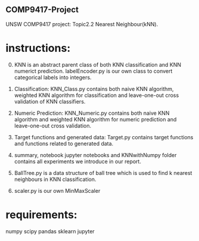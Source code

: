 ## COMP9417-Project
UNSW COMP9417 project: Topic2.2 Nearest Neighbour(kNN).

# instructions:

0. KNN is an abstract parent class of both KNN classification and KNN numerict prediction. labelEncoder.py is our own class to convert categorical labels into integers.

1. Classification: KNN_Class.py contains both naive KNN algorithm, weighted KNN algorithm for classification and leave-one-out cross validation of KNN classifiers.

2. Numeric Prediction: KNN_Numeric.py contains both naive KNN algorithm and weighted KNN algorithm for numeric prediction and leave-one-out cross validation.

3. Target functions and generated data: Target.py contains target functions and functions related to generated data.

4. summary, notebook jupyter notebooks and KNNwithNumpy folder contains all experiments we introduce in our report.

5. BallTree.py is a data structure of ball tree which is used to find k nearest neighbours in KNN classification.

6. scaler.py is our own MinMaxScaler

# requirements:
numpy
scipy
pandas
sklearn
jupyter
